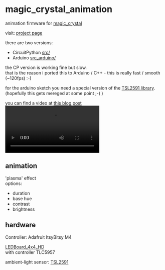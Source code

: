 <!--lint disable list-item-indent-->
<!--lint disable list-item-bullet-indent-->

# magic_crystal_animation
animation firmware for [magic_crystal](https://github.com/s-light/magic_crystal)

visit: [project page](https://s-light.github.io/magic_crystal_animation/)

there are two versions:
- CircuitPython [src/](src/)
- Arduino [src_arduino/](src_arduino/)

the CP version is working fine but slow.  
that is the reason i ported this to Arduino / C++ -
this is really fast / smooth (~120fps) :-)  

for the arduino sketch you need a special version of the
[TSL2591 library](https://github.com/s-light/Adafruit_TSL2591_Library/tree/auto_sensitivity).
(hopefully this gets mereged at some point ;-) )

you can find a video at [this blog post](http://blog.s-light.eu/my-magic-crystal-is-alive/)
<video
    src="http://s-light.eu/video/VID_20190422_190246.webm"
    style="max-width:100%; max-height:100vh;"
    controls=""
    loop="">
</video>



## animation

'plasma' effect  
options:
- duration
- base hue
- contrast
- brightness


## hardware

Controller: Adafruit ItsyBitsy M4

[LEDBoard_4x4_HD](https://github.com/s-light/LEDBoard_4x4_HD)  
with controller TLC5957

ambient-light sensor: [TSL2591](https://github.com/adafruit/Adafruit_TSL2591_Library)

